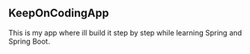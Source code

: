 ## KeepOnCodingApp

This is my app where ill build it step by step while learning Spring and Spring Boot. 
